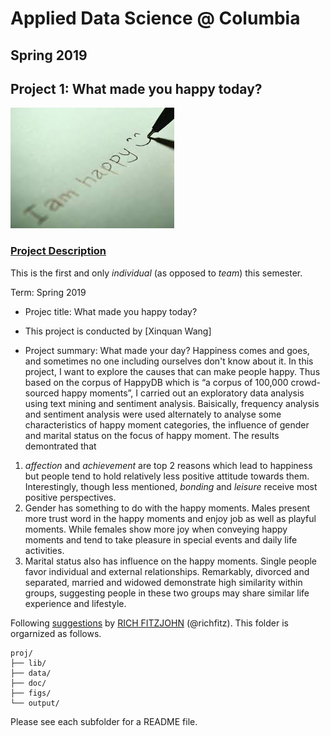 # Applied Data Science @ Columbia
## Spring 2019
## Project 1: What made you happy today?

![image](figs/title.jpeg)

### [Project Description](doc/Proj1_desc.md)
This is the first and only *individual* (as opposed to *team*) this semester. 

Term: Spring 2019

+ Projec title: What made you happy today?
+ This project is conducted by [Xinquan Wang]

+ Project summary: What made your day? Happiness comes and goes, and sometimes no one including ourselves don't know about it. In this project, I want to explore the causes that can make people happy. Thus based on the corpus of HappyDB which is “a corpus of 100,000 crowd-sourced happy moments”, I carried out an exploratory data analysis using text mining and sentiment analysis. Baisically, frequency analysis and sentiment analysis were used alternately to analyse some characteristics of happy moment categories, the influence of gender and marital status on the focus of happy moment. 
The results demontrated that 
1. *affection* and *achievement* are top 2 reasons which lead to happiness but people tend to hold relatively less positive attitude towards them. Interestingly, though less mentioned, *bonding* and *leisure* receive most positive perspectives. 
2. Gender has something to do with the happy moments. Males present more trust word in the happy moments and enjoy job as well as playful moments. While females show more joy when conveying happy moments and tend to take pleasure in special events and daily life activities.
3. Marital status also has influence on the happy moments. Single people favor individual and external relationships. Remarkably, divorced and separated, married and widowed demonstrate high similarity within groups, suggesting people in these two groups may share similar life experience and lifestyle.

Following [suggestions](http://nicercode.github.io/blog/2013-04-05-projects/) by [RICH FITZJOHN](http://nicercode.github.io/about/#Team) (@richfitz). This folder is orgarnized as follows.

```
proj/
├── lib/
├── data/
├── doc/
├── figs/
└── output/
```

Please see each subfolder for a README file.
